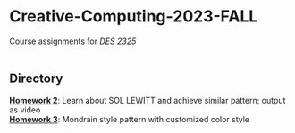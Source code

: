 # Creative-Computing-2023-FALL
Course assignments for _DES 2325_  
<br/>

## Directory
[**Homework 2**](https://github.com/Aprillll-7/Creative-Computing-2023-FALL/tree/main/Homework_2): Learn about SOL LEWITT and achieve similar pattern; output as video  
[**Homework 3**](https://github.com/Aprillll-7/Creative-Computing-2023-FALL/tree/main/Homework_3): Mondrain style pattern with customized color style
